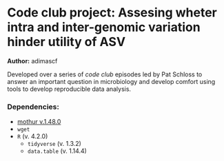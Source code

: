# Code club project: Assesing wheter intra and inter-genomic variation hinder utility of ASV

**Author:** adimascf

Developed over a series of *code club* episodes led by Pat Schloss to answer an important question in microbiology and develop comfort using tools to develop reproducible data analysis.

### Dependencies:
* [mothur v.1.48.0](https://github.com/mothur/mothur/releases/tag/v1.48.0)
* `wget`
* `R` (v. 4.2.0)
    * `tidyverse` (v. 1.3.2)
    * `data.table` (v. 1.14.4)